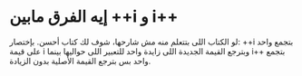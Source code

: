 إيه الفرق مابين ++i و i++
===================
لو الكتاب اللى بتتعلم منه مش شارحها، شوف لك كتاب أحسن.
بإختصار:  ++i بتجمع واحد على قيمة i وبترجع القيمة الجديدة اللى زايدة واحد للتعبير اللى حواليها بينما i++ بتجمع واحد بس بترجع القيمة الأصلية بدون الزيادة.
